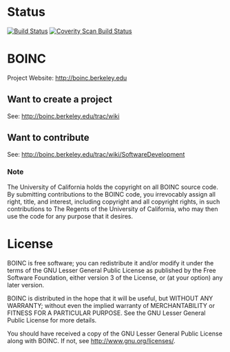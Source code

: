 # Status

[![Build Status](https://travis-ci.org/BOINC/boinc.svg?branch=master)](https://travis-ci.org/BOINC/boinc) [![Coverity Scan Build Status](https://scan.coverity.com/projects/4226/badge.svg)](https://scan.coverity.com/projects/boinc-boinc)

# BOINC

Project Website: http://boinc.berkeley.edu

## Want to create a project
See: http://boinc.berkeley.edu/trac/wiki

## Want to contribute
See: http://boinc.berkeley.edu/trac/wiki/SoftwareDevelopment

### Note

The University of California holds the copyright on all BOINC source code. By 
submitting contributions to the BOINC code, you irrevocably assign all right, 
title, and interest, including copyright and all copyright rights, in such 
contributions to The Regents of the University of California, who may then 
use the code for any purpose that it desires. 

# License
BOINC is free software; you can redistribute it and/or modify it
under the terms of the GNU Lesser General Public License
as published by the Free Software Foundation,
either version 3 of the License, or (at your option) any later version.

BOINC is distributed in the hope that it will be useful,
but WITHOUT ANY WARRANTY; without even the implied warranty of
MERCHANTABILITY or FITNESS FOR A PARTICULAR PURPOSE.
See the GNU Lesser General Public License for more details.

You should have received a copy of the GNU Lesser General Public License
along with BOINC.  If not, see <http://www.gnu.org/licenses/>.
